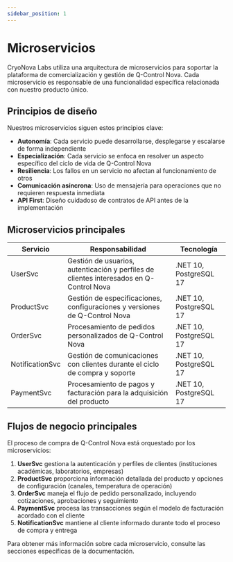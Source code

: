 ```yaml
---
sidebar_position: 1
---
```


# Microservicios

CryoNova Labs utiliza una arquitectura de microservicios para soportar la plataforma de comercialización y gestión de Q-Control Nova. Cada microservicio es responsable de una funcionalidad específica relacionada con nuestro producto único.

## Principios de diseño

Nuestros microservicios siguen estos principios clave:

- **Autonomía**: Cada servicio puede desarrollarse, desplegarse y escalarse de forma independiente
- **Especialización**: Cada servicio se enfoca en resolver un aspecto específico del ciclo de vida de Q-Control Nova
- **Resiliencia**: Los fallos en un servicio no afectan al funcionamiento de otros
- **Comunicación asíncrona**: Uso de mensajería para operaciones que no requieren respuesta inmediata
- **API First**: Diseño cuidadoso de contratos de API antes de la implementación

## Microservicios principales

| Servicio | Responsabilidad | Tecnología |
|----------|-----------------|------------|
| UserSvc | Gestión de usuarios, autenticación y perfiles de clientes interesados en Q-Control Nova | .NET 10, PostgreSQL 17 |
| ProductSvc | Gestión de especificaciones, configuraciones y versiones de Q-Control Nova | .NET 10, PostgreSQL 17 |
| OrderSvc | Procesamiento de pedidos personalizados de Q-Control Nova | .NET 10, PostgreSQL 17 |
| NotificationSvc | Gestión de comunicaciones con clientes durante el ciclo de compra y soporte | .NET 10, PostgreSQL 17 |
| PaymentSvc | Procesamiento de pagos y facturación para la adquisición del producto | .NET 10, PostgreSQL 17 |

## Flujos de negocio principales

El proceso de compra de Q-Control Nova está orquestado por los microservicios:

1. **UserSvc** gestiona la autenticación y perfiles de clientes (instituciones académicas, laboratorios, empresas)
2. **ProductSvc** proporciona información detallada del producto y opciones de configuración (canales, temperatura de operación)
3. **OrderSvc** maneja el flujo de pedido personalizado, incluyendo cotizaciones, aprobaciones y seguimiento
4. **PaymentSvc** procesa las transacciones según el modelo de facturación acordado con el cliente
5. **NotificationSvc** mantiene al cliente informado durante todo el proceso de compra y entrega

Para obtener más información sobre cada microservicio, consulte las secciones específicas de la documentación. 